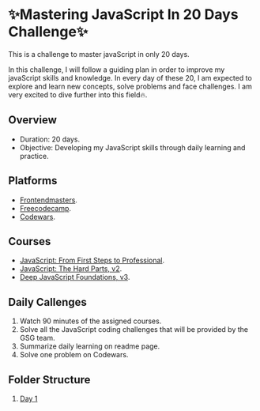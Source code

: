 # ✨Mastering JavaScript In 20 Days Challenge✨
This is a challenge to master javaScript in only 20 days.

In this challenge, I will follow a guiding plan in order to improve my javaScript skills and knowledge. In every day of these 20, I am expected to explore and learn new concepts, solve problems and face challenges. I am very excited to dive further into this field🔥.



## Overview
- Duration: 20 days.
- Objective: Developing my JavaScript skills through daily learning and practice.


## Platforms
- [Frontendmasters](https://frontendmasters.com/).
- [Freecodecamp](https://www.freecodecamp.org/).
- [Codewars](https://www.codewars.com/dashboard).


## Courses
- [JavaScript: From First Steps to Professional](https://frontendmasters.com/courses/javascript-first-steps/).
- [JavaScript: The Hard Parts, v2](https://frontendmasters.com/courses/javascript-hard-parts-v2/).
- [Deep JavaScript Foundations, v3](https://frontendmasters.com/courses/deep-javascript-v3/).


## Daily Callenges
1.  Watch 90 minutes of the assigned courses.
2.  Solve all the JavaScript coding challenges that will be provided by the GSG team.
3. Summarize daily learning on readme page.
4. Solve one problem on Codewars.


## Folder Structure
1. [Day 1]()


